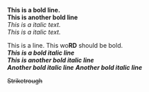 **This is a bold line.**<br>
**This is another bold line**<br>
_This is a italic text._<br>
_This is a italic text._<br>

This is a line. This wo**RD** should be bold.<br>
**_This is a bold italic line_**<br>
**_This is another bold italic line_**<br>
_**Another bold italic line**_
_**Another bold italic line**_

~~Striketrough~~
